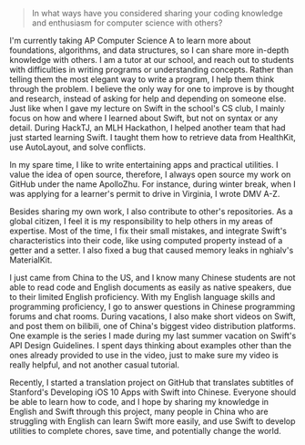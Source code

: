 > In what ways have you considered sharing your coding knowledge and enthusiasm for computer science with others?

I'm currently taking AP Computer Science A to learn more about foundations, algorithms, and data structures, so I can share more in-depth knowledge with others. I am a tutor at our school, and reach out to students with difficulties in writing programs or understanding concepts. Rather than telling them the most elegant way to write a program, I help them think through the problem. I believe the only way for one to improve is by thought and research, instead of asking for help and depending on someone else. Just like when I gave my lecture on Swift in the school's CS club, I mainly focus on how and where I learned about Swift, but not on syntax or any detail. During HackTJ, an MLH Hackathon, I helped another team that had just started learning Swift. I taught them how to retrieve data from HealthKit, use AutoLayout, and solve conflicts.

In my spare time, I like to write entertaining apps and practical utilities. I value the idea of open source, therefore, I always open source my work on GitHub under the name ApolloZhu. For instance, during winter break, when I was applying for a learner's permit to drive in Virginia, I wrote DMV A-Z.

Besides sharing my own work, I also contribute to other's repositories. As a global citizen, I feel it is my responsibility to help others in my areas of expertise. Most of the time, I fix their small mistakes, and integrate Swift's characteristics into their code, like using computed property instead of a getter and a setter. I also fixed a bug that caused memory leaks in nghialv's MaterialKit. 

I just came from China to the US, and I know many Chinese students are not able to read code and English documents as easily as native speakers, due to their limited English proficiency. With my English language skills and programming proficiency, I go to answer questions in Chinese programming forums and chat rooms. During vacations, I also make short videos on Swift, and post them on bilibili, one of China's biggest video distribution platforms. One example is the series I made during my last summer vacation on Swift's API Design Guidelines. I spent days thinking about examples other than the ones already provided to use in the video, just to make sure my video is really helpful, and not another casual tutorial.

Recently, I started a translation project on GitHub that translates subtitles of Stanford's Developing iOS 10 Apps with Swift into Chinese. Everyone should be able to learn how to code, and I hope by sharing my knowledge in English and Swift through this project, many people in China who are struggling with English can learn Swift more easily, and use Swift to develop utilities to complete chores, save time, and potentially change the world.
